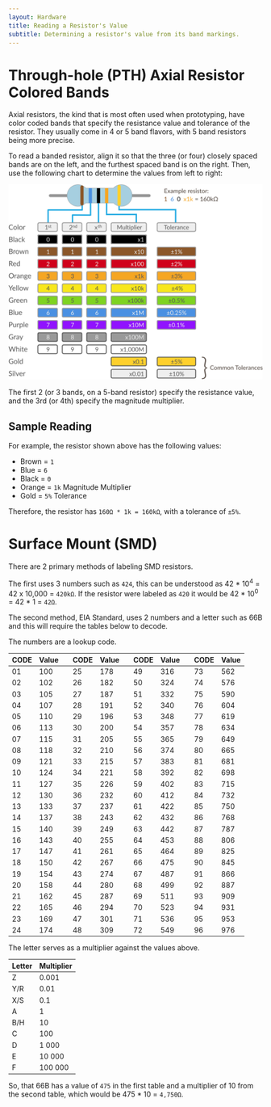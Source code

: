 ```yaml
---
layout: Hardware
title: Reading a Resistor's Value
subtitle: Determining a resistor's value from its band markings.
---
```


# Through-hole (PTH) Axial Resistor Colored Bands

Axial resistors, the kind that is most often used when prototyping, have color coded bands that specify the resistance value and tolerance of the resistor. They usually come in 4 or 5 band flavors, with 5 band resistors being more precise.

To read a banded resistor, align it so that the three (or four) closely spaced bands are on the left, and the furthest spaced band is on the right. Then, use the following chart to determine the values from left to right:

![4-band resistor color chart](/Common_Files/Reading_Axial_Resistors.svg)

The first 2 (or 3 bands, on a 5-band resistor) specify the resistance value, and the 3rd (or 4th) specify the magnitude multiplier. 

## Sample Reading

For example, the resistor shown above has the following values:

* Brown = `1`
* Blue = `6`
* Black = `0`
* Orange = `1k` Magnitude Multiplier
* Gold = `5%` Tolerance

Therefore, the resistor has `160Ω * 1k = 160kΩ`, with a tolerance of `±5%`.


# Surface Mount (SMD)
There are 2 primary methods of labeling SMD resistors.

The first uses 3 numbers such as `424`, this can be understood as 42 * 10<sup>4</sup> = 42 x 10,000 = `420kΩ`.  If the resistor were labeled as `420` it would be 42 * 10<sup>0</sup> = 42 * 1 = `42Ω`.

The second method, EIA Standard, uses 2 numbers and a letter such as 66B and this will require the tables below to decode.

The numbers are a lookup code.

| CODE | Value | | CODE | Value | | CODE | Value | | CODE | Value |
|------|-------|-|------|-------|-|------|-------|-|------|-------|
| 01   | 100   | | 25   | 178   | | 49   | 316   | | 73   | 562   |
| 02   | 102   | | 26   | 182   | | 50   | 324   | | 74   | 576   |
| 03   | 105   | | 27   | 187   | | 51   | 332   | | 75   | 590   |
| 04   | 107   | | 28   | 191   | | 52   | 340   | | 76   | 604   |
| 05   | 110   | | 29   | 196   | | 53   | 348   | | 77   | 619   |
| 06   | 113   | | 30   | 200   | | 54   | 357   | | 78   | 634   |
| 07   | 115   | | 31   | 205   | | 55   | 365   | | 79   | 649   |
| 08   | 118   | | 32   | 210   | | 56   | 374   | | 80   | 665   |
| 09   | 121   | | 33   | 215   | | 57   | 383   | | 81   | 681   |
| 10   | 124   | | 34   | 221   | | 58   | 392   | | 82   | 698   |
| 11   | 127   | | 35   | 226   | | 59   | 402   | | 83   | 715   |
| 12   | 130   | | 36   | 232   | | 60   | 412   | | 84   | 732   |
| 13   | 133   | | 37   | 237   | | 61   | 422   | | 85   | 750   |
| 14   | 137   | | 38   | 243   | | 62   | 432   | | 86   | 768   |
| 15   | 140   | | 39   | 249   | | 63   | 442   | | 87   | 787   |
| 16   | 143   | | 40   | 255   | | 64   | 453   | | 88   | 806   |
| 17   | 147   | | 41   | 261   | | 65   | 464   | | 89   | 825   |
| 18   | 150   | | 42   | 267   | | 66   | 475   | | 90   | 845   |
| 19   | 154   | | 43   | 274   | | 67   | 487   | | 91   | 866   |
| 20   | 158   | | 44   | 280   | | 68   | 499   | | 92   | 887   |
| 21   | 162   | | 45   | 287   | | 69   | 511   | | 93   | 909   |
| 22   | 165   | | 46   | 294   | | 70   | 523   | | 94   | 931   |
| 23   | 169   | | 47   | 301   | | 71   | 536   | | 95   | 953   |
| 24   | 174   | | 48   | 309   | | 72   | 549   | | 96   | 976   |

The letter serves as a multiplier against the values above.

| Letter | Multiplier |
|--------|------------|
| Z      | 0.001      |
| Y/R    | 0.01       |
| X/S    | 0.1        |
| A      | 1          |
| B/H    | 10         |
| C      | 100        |
| D      | 1 000      |
| E      | 10 000     |
| F      | 100 000    |

So, that 66B has a value of `475` in the first table and a multiplier of 10 from the second table, which would be 475 * 10 = `4,750Ω`.
